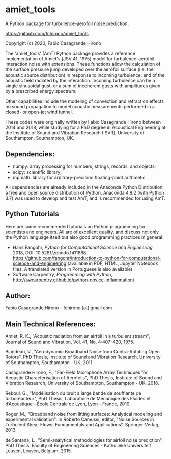 # amiet_tools

A Python package for turbulence-aerofoil noise prediction.

https://github.com/fchirono/amiet_tools

Copyright (c) 2020, Fabio Casagrande Hirono

The 'amiet_tools' (AmT) Python package provides a reference implementation of
Amiet's [JSV 41, 1975] model for turbulence-aerofoil interaction noise with
extensions. These functions allow the calculation of the surface pressure jump
developed over the aerofoil surface (i.e. the acoustic source distribution) in
response to incoming turbulence, and of the acoustic field radiated by the
interaction. Incoming turbulence can be a single sinusoidal gust, or a sum of
incoherent gusts with amplitudes given by a prescribed energy spectrum.

Other capabilities include the modeling of convection and
refraction effects on sound propagation to model acoustic measurements
performed in a closed- or open-jet wind tunnel.

These codes were originally written by Fabio Casagrande Hirono between 2014 and
2018, while studying for a PhD degree in Acoustical Engineering at the Institute
of Sound and Vibration Research (ISVR), University of Southampton, Southampton, UK.


## Dependencies:
* numpy: array processing for numbers, strings, records, and objects;
* scipy: scientific library;
* mpmath: library for arbitrary-precision floating-point arithmetic.


All dependencies are already included in the Anaconda Python Distribution, a
free and open source distribution of Python. Anaconda 4.8.2 (with Python 3.7)
was used to develop and test AmT, and is recommended for using AmT.


## Python Tutorials
Here are some recommended tutorials on Python programming for scientists and engineers. All are of excellent quality, and discuss not only the Python language itself but also good programming practices in general:
* Hans Fangohr, *Python for Computational Science and Engineering*, 2018, DOI: 10.5281/zenodo.1411868, https://github.com/fangohr/introduction-to-python-for-computational-science-and-engineering (available in PDF, HTML, Jupyter Notebook files. A translated version in Portuguese is also available)
* Software Carpentry, *Programming with Python*, http://swcarpentry.github.io/python-novice-inflammation/

## Author:
Fabio Casagrande Hirono - fchirono [at] gmail.com


## Main Technical References:

Amiet, R. K., "Acoustic radiation from an airfoil in a turbulent stream",
Journal of Sound and Vibration, Vol. 41, No. 4:407–420, 1975.

Blandeau, V., "Aerodynamic Broadband Noise from Contra-Rotating Open
Rotors", PhD Thesis, Institute of Sound and Vibration Research, University
of Southampton, Southampton - UK, 2011.

Casagrande Hirono, F., "Far-Field Microphone Array Techniques for Acoustic
Characterisation of Aerofoils", PhD Thesis, Institute of Sound and
Vibration Research, University of Southampton, Southampton - UK, 2018.

Reboul, G., "Modélisation du bruit à large bande de soufflante de
turboréacteur", PhD Thesis, Laboratoire de Mécanique des Fluides et
d’Acoustique - École Centrale de Lyon, Lyon - France, 2010.

Roger, M., "Broadband noise from lifting surfaces: Analytical modeling and
experimental validation". In Roberto Camussi, editor, "Noise Sources in
Turbulent Shear Flows: Fundamentals and Applications". Springer-Verlag,
2013.

de Santana, L., "Semi-analytical methodologies for airfoil noise
prediction", PhD Thesis, Faculty of Engineering Sciences - Katholieke
Universiteit Leuven, Leuven, Belgium, 2015.
